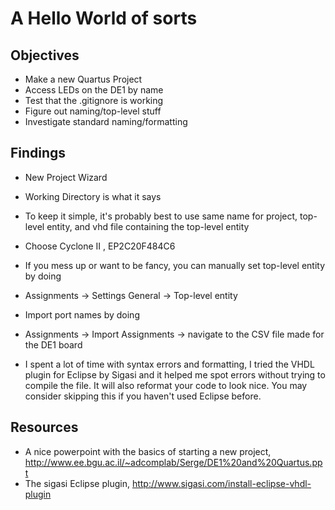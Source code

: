A Hello World of sorts
===========

Objectives
-----------
* Make a new Quartus Project
* Access LEDs on the DE1 by name
* Test that the .gitignore is working
* Figure out naming/top-level stuff
* Investigate standard naming/formatting

Findings
--------
* New Project Wizard
 * Working Directory is what it says
 * To keep it simple, it's probably best to use same name for project, top-level entity, and vhd file containing the top-level entity
 * Choose Cyclone II , EP2C20F484C6

* If you mess up or want to be fancy, you can manually set top-level entity by doing
 * Assignments -> Settings General -> Top-level entity
 
* Import port names by doing
 * Assignments -> Import Assignments -> navigate to the CSV file made for the DE1 board
 

* I spent a lot of time with syntax errors and formatting, I tried the VHDL plugin for Eclipse by Sigasi
 and it helped me spot errors without trying to compile the file.  It will also reformat your code to look nice.  You may consider skipping this if you haven't used Eclipse before.

Resources
---------
* A nice powerpoint with the basics of starting a new project, http://www.ee.bgu.ac.il/~adcomplab/Serge/DE1%20and%20Quartus.ppt
* The sigasi Eclipse plugin, http://www.sigasi.com/install-eclipse-vhdl-plugin 


